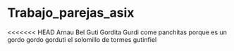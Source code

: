 # Trabajo_parejas_asix
<<<<<<< HEAD
Arnau Bel
Guti Gordita Gurdi come panchitas porque es un gordo gordo gorduti el solomillo de tormes gutinfiel 
